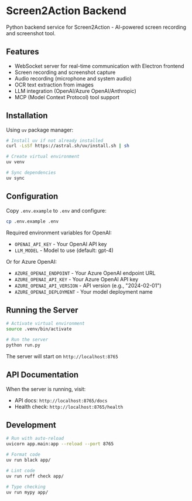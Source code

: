 # Screen2Action Backend

Python backend service for Screen2Action - AI-powered screen recording and screenshot tool.

## Features

- WebSocket server for real-time communication with Electron frontend
- Screen recording and screenshot capture
- Audio recording (microphone and system audio)
- OCR text extraction from images
- LLM integration (OpenAI/Azure OpenAI/Anthropic)
- MCP (Model Context Protocol) tool support

## Installation

Using `uv` package manager:

```bash
# Install uv if not already installed
curl -LsSf https://astral.sh/uv/install.sh | sh

# Create virtual environment
uv venv

# Sync dependencies
uv sync
```

## Configuration

Copy `.env.example` to `.env` and configure:

```bash
cp .env.example .env
```

Required environment variables for OpenAI:
- `OPENAI_API_KEY` - Your OpenAI API key
- `LLM_MODEL` - Model to use (default: gpt-4)

Or for Azure OpenAI:
- `AZURE_OPENAI_ENDPOINT` - Your Azure OpenAI endpoint URL
- `AZURE_OPENAI_API_KEY` - Your Azure OpenAI API key
- `AZURE_OPENAI_API_VERSION` - API version (e.g., "2024-02-01")
- `AZURE_OPENAI_DEPLOYMENT` - Your model deployment name

## Running the Server

```bash
# Activate virtual environment
source .venv/bin/activate

# Run the server
python run.py
```

The server will start on `http://localhost:8765`

## API Documentation

When the server is running, visit:
- API docs: `http://localhost:8765/docs`
- Health check: `http://localhost:8765/health`

## Development

```bash
# Run with auto-reload
uvicorn app.main:app --reload --port 8765

# Format code
uv run black app/

# Lint code
uv run ruff check app/

# Type checking
uv run mypy app/
```